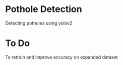 # Pothole Detection
Detecting potholes using yolov2

# To Do
To retrain and improve accuracy on expanded dataset
